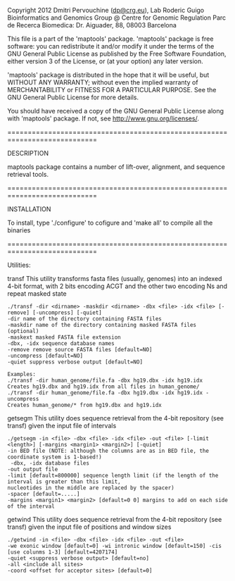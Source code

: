 Copyright 2012 Dmitri Pervouchine (dp@crg.eu), Lab Roderic Guigo
Bioinformatics and Genomics Group @ Centre for Genomic Regulation
Parc de Recerca Biomedica: Dr. Aiguader, 88, 08003 Barcelona 

This file is a part of the 'maptools' package.
'maptools' package is free software: you can redistribute it and/or modify
it under the terms of the GNU General Public License as published by
the Free Software Foundation, either version 3 of the License, or
(at your option) any later version.

'maptools' package is distributed in the hope that it will be useful,
but WITHOUT ANY WARRANTY; without even the implied warranty of
MERCHANTABILITY or FITNESS FOR A PARTICULAR PURPOSE.  See the
GNU General Public License for more details.

You should have received a copy of the GNU General Public License
along with 'maptools' package.  If not, see <http://www.gnu.org/licenses/>.

============================================================================

DESCRIPTION

maptools package contains a number of lift-over, alignment, and sequence retrieval tools.

============================================================================

INSTALLATION

To install, type './configure' to cofigure and 'make all' to compile all the binaries

============================================================================

Utilities:

transf
	This utility transforms fasta files (usually, genomes) into an indexed 4-bit format,
	with 2 bits encoding ACGT and the other two encoding Ns and repeat masked state 
	
	./transf -dir <dirname> -maskdir <dirname> -dbx <file> -idx <file> [-remove] [-uncompress] [-quiet]
	-dir name of the directory containing FASTA files
	-maskdir name of the directory containing masked FASTA files (optional)
	-maskext masked FASTA file extension
	-dbx, -idx sequence database names
	-remove remove source FASTA files [default=NO]
	-uncompress [default=NO]
	-quiet suppress verbose output [default=NO]

	Examples:
	./transf -dir human_genome/file.fa -dbx hg19.dbx -idx hg19.idx
	Creates hg19.dbx and hg19.idx from all files in human_genome/
	./transf -dir human_genome/file.fa -dbx hg19.dbx -idx hg19.idx -uncompress
	Creates human_genome/* from hg19.dbx and hg19.idx

getsegm
	This utility does sequence retrieval from the 4-bit repository (see transf) given the input file of intervals

	./getsegm -in <file> -dbx <file> -idx <file> -out <file> [-limit <length>] [-margins <margin1> <margin2>] [-quiet] 
	-in BED file (NOTE: although the columns are as in BED file, the coordinate system is 1-based!)
	 -dbx, -idx database files
	-out output file
	-limit [default=800000] sequence length limit (if the length of the interval is greater than this limit, 
	nucleotides in the middle are replaced by the spacer)
	-spacer [default=.....]
	-margins <margin1> <margin2> [default=0 0] margins to add on each side of the interval

getwind
	This utility does sequence retrieval from the 4-bit repository (see transf) given the input file of positions and window sizes

	./getwind -in <file> -dbx <file> -idx <file> -out <file>
	-we exonic window [default=0] -wi intronic window [default=150] -cis [use colunms 1-3] [default=4207174]
	-quiet <suppress verbose output> [default=no]
	-all <include all sites>
	-coord <offset for acceptor sites> [default=0]

